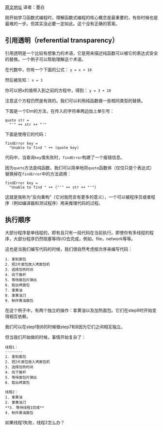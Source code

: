 [原文地址](https://medium.com/@cscalfani/so-you-want-to-be-a-functional-programmer-part-5-c70adc9cf56a#.1f83u8efv) 译者：墨白

刚开始学习函数式编程时，理解函数式编程的核心概念是最重要的，有些时候也是最难的一步。但其实没必要一定如此。这个没有正确的答案。

## 引用透明（referential transparency）

引用透明是一个比较有想象力的术语，它是用来描述纯函数可以被它的表达式安全的替换。一个例子可以帮助理解这个术语。

在代数中，你有一个下面的公式：
`y = x + 10`

然后被告知：
`x = 3`

你可以把x的值带入到之前的方程中，得到：
`y = 3 + 10`

注意这个方程仍然是有效的。我们可以利用纯函数做一些相同类型的替换。

下面是一个Elm的方法，在传入的字符串两边加上单引号：
```
quote str =
  "'" ++ str ++ "'"
```

下面是使用它的代码：
```
findError key =
  "Unable to find " ++ (quote key)
```

代码中，当查询`key`值失败时，`findError`构建了一个报错信息。

因为`queto`方法是纯函数，我们可以简单地将`quote`函数体（仅仅只是个表达式）替换掉在`findError`中的方法调用：
```
findError key =
  "Unable to find " ++ ("'" ++ str ++ "'")
```

这就是我称为“反向重构”（它对我而言有更多的意义），一个可以被程序员或者程序（例如编译器和测试程序）用来推理代码的过程。

## 执行顺序

大部分程序是单线程的，即有且只有一段代码在当前执行。即使你有多线程的程序，大部分程序仍然阻塞等待I/O去完成，例如，file，network等等。

这也是当我们编写代码的时候，我们很自然考虑按次序来编写代码：
```
1. 拿到面包
2. 把2片面包放入烤面包机
3. 选择加热时间
4. 向下推杆
5. 等待面包片弹出
6. 取出烤面包
7. 拿黄油
8. 拿黄油刀
9. 制作黄油面包
```

在这个例子中，有两个独立的操作：拿黄油以及加热面包。它们在step9时开始变得相互依赖。

我们可以在step1到6的时候做step7和8因为它们之间相互独立。

但当我们开始做的时候，事情开始复杂了：
```
线程1：
--------
1. 拿到面包
2. 把2片面包放入烤面包机
3. 选择加热时间
4. 向下推杆
5. 等待面包片弹出
6. 取出烤面包

线程2：
1. 拿黄油
2. 拿黄油刀
**3. 等待线程1完成**
4. 制作黄油面包
```

如果线程1失败，线程2怎么办？
